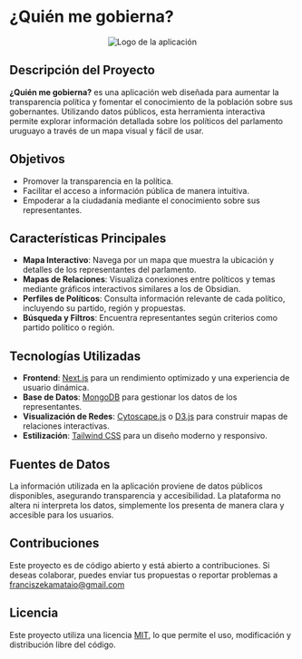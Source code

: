 # ¿Quién me gobierna?

<p align="center">
  <img src="ruta/a/tu/logo.png" alt="Logo de la aplicación">
</p>

## Descripción del Proyecto
**¿Quién me gobierna?** es una aplicación web diseñada para aumentar la transparencia política y fomentar el conocimiento de la población sobre sus gobernantes. Utilizando datos públicos, esta herramienta interactiva permite explorar información detallada sobre los políticos del parlamento uruguayo a través de un mapa visual y fácil de usar.

## Objetivos
- Promover la transparencia en la política.
- Facilitar el acceso a información pública de manera intuitiva.
- Empoderar a la ciudadanía mediante el conocimiento sobre sus representantes.

## Características Principales
- **Mapa Interactivo**: Navega por un mapa que muestra la ubicación y detalles de los representantes del parlamento.
- **Mapas de Relaciones**: Visualiza conexiones entre políticos y temas mediante gráficos interactivos similares a los de Obsidian.
- **Perfiles de Políticos**: Consulta información relevante de cada político, incluyendo su partido, región y propuestas.
- **Búsqueda y Filtros**: Encuentra representantes según criterios como partido político o región.

## Tecnologías Utilizadas
- **Frontend**: [Next.js](https://nextjs.org/) para un rendimiento optimizado y una experiencia de usuario dinámica.
- **Base de Datos**: [MongoDB](https://www.mongodb.com/) para gestionar los datos de los representantes.
- **Visualización de Redes**: [Cytoscape.js](https://js.cytoscape.org/) o [D3.js](https://d3js.org/) para construir mapas de relaciones interactivas.
- **Estilización**: [Tailwind CSS](https://tailwindcss.com/) para un diseño moderno y responsivo.

## Fuentes de Datos
La información utilizada en la aplicación proviene de datos públicos disponibles, asegurando transparencia y accesibilidad. La plataforma no altera ni interpreta los datos, simplemente los presenta de manera clara y accesible para los usuarios.

## Contribuciones
Este proyecto es de código abierto y está abierto a contribuciones. Si deseas colaborar, puedes enviar tus propuestas o reportar problemas a franciszekamataio@gmail.com

## Licencia
Este proyecto utiliza una licencia [MIT](https://opensource.org/licenses/MIT), lo que permite el uso, modificación y distribución libre del código.





